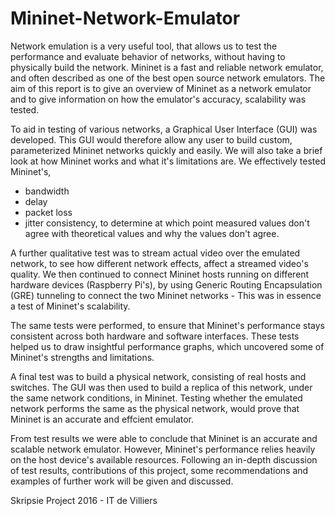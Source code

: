 # Mininet-Network-Emulator

Network emulation is a very useful tool, that allows us to test the performance and
evaluate behavior of networks, without having to physically build the network. Mininet is
a fast and reliable network emulator, and often described as one of the best open source
network emulators. The aim of this report is to give an overview of Mininet as a network
emulator and to give information on how the emulator's accuracy, scalability was tested.

To aid in testing of various networks, a Graphical User Interface (GUI) was developed.
This GUI would therefore allow any user to build custom, parameterized Mininet networks
quickly and easily. We will also take a brief look at how Mininet works and what it's
limitations are. 
We effectively tested Mininet's,
* bandwidth 
* delay
* packet loss
* jitter
consistency, to determine at which point measured values don't agree with theoretical
values and why the values don't agree. 

A further qualitative test was to stream actual video over the emulated network, to see how different network effects, affect a streamed video's quality. We then continued to connect Mininet hosts running on different hardware devices (Raspberry Pi's), by using Generic Routing Encapsulation (GRE) tunneling to connect the two Mininet networks - This was in essence a test of Mininet's scalability.

The same tests were performed, to ensure that Mininet's performance stays consistent
across both hardware and software interfaces. These tests helped us to draw insightful
performance graphs, which uncovered some of Mininet's strengths and limitations.

A final test was to build a physical network, consisting of real hosts and switches. The
GUI was then used to build a replica of this network, under the same network conditions,
in Mininet. Testing whether the emulated network performs the same as the physical
network, would prove that Mininet is an accurate and effcient emulator.

From test results we were able to conclude that Mininet is an accurate and scalable
network emulator. However, Mininet's performance relies heavily on the host device's
available resources. Following an in-depth discussion of test results, contributions of this
project, some recommendations and examples of further work will be given and discussed.

Skripsie Project 2016 - IT de Villiers
